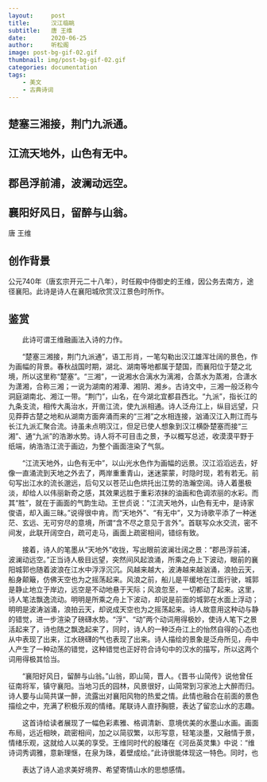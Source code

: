 ```yaml
---
layout:     post
title:      汉江临眺
subtitle:   唐 王维
date:       2020-06-25
author:     听松阁
image: post-bg-gif-02.gif
thumbnail: img/post-bg-gif-02.gif
categories: documentation
tags:
    - 美文
    - 古典诗词
---
```


## 楚塞三湘接，荆门九派通。
## 江流天地外，山色有无中。
## 郡邑浮前浦，波澜动远空。
## 襄阳好风日，留醉与山翁。

唐 王维

## 创作背景

公元740年（唐玄宗开元二十八年），时任殿中侍御史的王维，因公务去南方，途径襄阳。此诗是诗人在襄阳城欣赏汉江景色时所作。





## 鉴赏



　　此诗可谓王维融画法入诗的力作。



　　“楚塞三湘接，荆门九派通”，语工形肖，一笔勾勒出汉江雄浑壮阔的景色，作为画幅的背景。春秋战国时期，湖北、湖南等地都属于楚国，而襄阳位于楚之北境，所以这里称“楚塞”。“三湘”，一说湘水合漓水为漓湘，合蒸水为蒸湘，合潇水为潇湘，合称三湘；一说为湖南的湘潭、湘阴、湘乡。古诗文中，三湘一般泛称今洞庭湖南北、湘江一带。“荆门”，山名，在今湖北宜都县西北。“九派”，指长江的九条支流，相传大禹治水，开凿江流，使九派相通。诗人泛舟江上，纵目远望，只见莽莽古楚之地和从湖南方面奔涌而来的“三湘”之水相连接，汹涌汉江入荆江而与长江九派汇聚合流。诗虽未点明汉江，但足已使人想象到汉江横卧楚塞而接“三湘”、通“九派”的浩渺水势。诗人将不可目击之景，予以概写总述，收漠漠平野于纸端，纳浩浩江流于画边，为整个画面渲染了气氛。



　　“江流天地外，山色有无中”，以山光水色作为画幅的远景。汉江滔滔远去，好像一直涌流到天地之外去了，两岸重重青山，迷迷蒙蒙，时隐时现，若有若无。前句写出江水的流长邈远，后句又以苍茫山色烘托出江势的浩瀚空阔。诗人着墨极淡，却给人以伟丽新奇之感，其效果远胜于重彩浓抹的油画和色调浓丽的水彩。而其“胜”，就在于画面的气韵生动。王世贞说：“江流天地外，山色有无中，是诗家俊语，却入画三昧。”说得很中肯。而“天地外”、“有无中”，又为诗歌平添了一种迷茫、玄远、无可穷尽的意境，所谓“含不尽之意见于言外”。首联写众水交流，密不间发，此联开阔空白，疏可走马，画面上疏密相间，错综有致。



　　接着，诗人的笔墨从“天地外”收拢，写出眼前波澜壮阔之景：“郡邑浮前浦，波澜动远空。”正当诗人极目远望，突然间风起浪涌，所乘之舟上下波动，眼前的襄阳城郭也随着波浪在江水中浮浮沉沉。风越来越大，波涛越来越汹涌，浪拍云天，船身颠簸，仿佛天空也为之摇荡起来。风浪之前，船儿是平缓地在江面行驶，城郭是静止地立于岸边，远空是不动地悬于天际；风浪忽至，一切都动了起来。这里，诗人笔法飘逸流动。明明是所乘之舟上下波动，却说是前面的城郭在水面上浮动；明明是波涛汹涌，浪拍云天，却说成天空也为之摇荡起来。诗人故意用这种动与静的错觉，进一步渲染了磅礴水势。“浮”、“动”两个动词用得极妙，使诗人笔下之景活起来了，诗也随之飘逸起来了，同时，诗人的一种泛舟江上的怡然自得的心态也从中表现了出来，江水磅礴的气也表现了出来。诗人描绘的景象是泛舟所见，舟中人产生了一种动荡的错觉，这种错觉也正好符合诗句中的汉水的描写，所以这两个词用得极其恰当。



　　“襄阳好风日，留醉与山翁。”山翁，即山简，晋人。《晋书·山简传》说他曾任征南将军，镇守襄阳。当地习氏的园林，风景很好，山简常到习家池上大醉而归。诗人要与山简共谋一醉，流露出对襄阳风物的热爱之情。此情也融合在前面的景色描绘之中，充满了积极乐观的情绪。尾联诗人直抒胸臆，表达了留恋山水的志趣。



　　这首诗给读者展现了一幅色彩素雅、格调清新、意境优美的水墨山水画。画面布局，远近相映，疏密相间，加之以简驭繁，以形写意，轻笔淡墨，又融情于景，情绪乐观，这就给人以美的享受。王维同时代的殷璠在《河岳英灵集》中说：“维诗词秀调雅，意新理惬，在泉为珠，着壁成绘。”此诗很能体现这一特色。同时，也



　　表达了诗人追求美好境界、希望寄情山水的思想感情。
